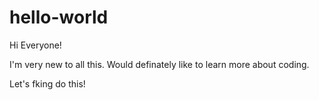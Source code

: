 # hello-world

Hi Everyone!

I'm very new to all this.  Would definately like to learn more about coding.

Let's fking do this!
